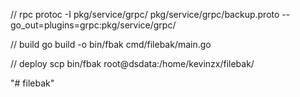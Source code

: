 // rpc
protoc -I pkg/service/grpc/ pkg/service/grpc/backup.proto --go_out=plugins=grpc:pkg/service/grpc/ 

// build
go build -o bin/fbak cmd/filebak/main.go

// deploy
scp bin/fbak root@dsdata:/home/kevinzx/filebak/


"# filebak" 
